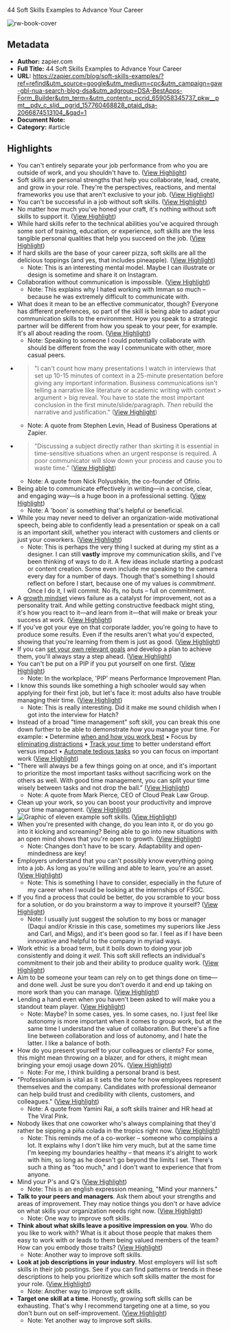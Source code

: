 44 Soft Skills Examples to Advance Your Career

![rw-book-cover](https://images.ctfassets.net/lzny33ho1g45/2hfCIm4XnQn9dUsBoz5eB6/4d054f2819a9358d7ea06d0c32aeb5ba/Group_12376.jpg)

## Metadata
- **Author:** zapier.com
- **Full Title:** 44 Soft Skills Examples to Advance Your Career
- **URL:** https://zapier.com/blog/soft-skills-examples/?ref=refind&utm_source=google&utm_medium=cpc&utm_campaign=gaw-gbl-nua-search-blog-dsa&utm_adgroup=DSA-BestApps-Form_Builder&utm_term=&utm_content=_pcrid_659058345737_pkw__pmt__pdv_c_slid__pgrid_157760468828_ptaid_dsa-2066874513104_&gad=1
- **Document Note:** 
- **Category:** #article

## Highlights
- You can't entirely separate your job performance from who you are outside of work, and you shouldn't have to. ([View Highlight](https://read.readwise.io/read/01h2ceg2etbx5drykrhex0n77b))
- Soft skills are personal strengths that help you collaborate, lead, create, and grow in your role. They're the perspectives, reactions, and mental frameworks you use that aren't exclusive to your job. ([View Highlight](https://read.readwise.io/read/01h2cekx7b2dk8d457jtbzaxd7))
- You can't be successful in a job without soft skills. ([View Highlight](https://read.readwise.io/read/01h2cemnqwfjd4m3aa8rgp414d))
- No matter how much you've honed your craft, it's nothing without soft skills to support it. ([View Highlight](https://read.readwise.io/read/01h2cepmtj3qqczgkknja8zxe0))
- While hard skills refer to the technical abilities you've acquired through some sort of training, education, or experience, soft skills are the less tangible personal qualities that help you succeed on the job. ([View Highlight](https://read.readwise.io/read/01h2cer49th2tt3ka2dkxd4z8z))
- If hard skills are the base of your career pizza, soft skills are all the delicious toppings (and yes, that includes pineapple). ([View Highlight](https://read.readwise.io/read/01h2cerq4aa20zaq6vxxvwyh7m))
    - Note: This is an interesting mental model. Maybe I can illustrate or design is sometime and share it on Instagram.
- Collaboration without communication is impossible. ([View Highlight](https://read.readwise.io/read/01h2cevqrnj15j5agq9fcq41pp))
    - Note: This explains why I hated working with Imman so much – because he was extremely difficult to communicate with.
- What does it mean to be an effective communicator, though? Everyone has different preferences, so part of the skill is being able to adapt your communication skills to the environment. How you speak to a strategic partner will be different from how you speak to your peer, for example. It's all about reading the room. ([View Highlight](https://read.readwise.io/read/01h2ceyfds48x09y7m46860yx3))
    - Note: Speaking to someone I could potentially collaborate with should be different from the way I communicate with other, more casual peers.
- > "I can't count how many presentations I watch in interviews that set up 10-15 minutes of context in a 25-minute presentation before giving any important information. Business communications isn't telling a narrative like literature or academic writing with context > argument > big reveal. You have to state the most important conclusion in the first minute/slide/paragraph. *Then* rebuild the narrative and justification." ([View Highlight](https://read.readwise.io/read/01h2cf133pnqm7eqyvtrpbfk1y))
    - Note: A quote from Stephen Levin, Head of Business Operations at Zapier.
- > "Discussing a subject directly rather than skirting it is essential in time-sensitive situations when an urgent response is required. A poor communicator will slow down your process and cause you to waste time." ([View Highlight](https://read.readwise.io/read/01h2cf203r72gb9q29bfbqnnxc))
    - Note: A quote from Nick Polyushkin, the co-founder of Ofirio.
- Being able to communicate effectively in writing—in a concise, clear, and engaging way—is a huge boon in a professional setting. ([View Highlight](https://read.readwise.io/read/01h2cf6zjn6fp3tethg23e775z))
    - Note: A 'boon' is something that's helpful or beneficial.
- While you may never need to deliver an organization-wide motivational speech, being able to confidently lead a presentation or speak on a call is an important skill, whether you interact with customers and clients or just your coworkers. ([View Highlight](https://read.readwise.io/read/01h2cf8019c8rfqawfwh0atrm4))
    - Note: This is perhaps the very thing I sucked at during my stint as a designer. I can still **vastly** improve my communication skills, and I've been thinking of ways to do it. A few ideas include starting a podcast or content creation. Some even include me speaking to the camera every day for a number of days. Though that's something I should reflect on before I start, because one of my values is *commitment*. Once I do it, I will commit. No ifs, no buts – full on commitment.
- A [growth mindset](https://zapier.com/blog/how-to-find-your-strengths/) views failure as a catalyst for improvement, not as a personality trait. And while getting constructive feedback might sting, it's how you react to it—and learn from it—that will make or break your success at work. ([View Highlight](https://read.readwise.io/read/01h2cfn671f07e4xw0za0tn396))
- If you've got your eye on that corporate ladder, you're going to have to produce some results. Even if the results aren't what you'd expected, showing that you're learning from them is just as good. ([View Highlight](https://read.readwise.io/read/01h2cfs68y9585vrxvb5bf6e7w))
- If you can [set your own relevant goals](https://zapier.com/blog/goal-setting-worksheet/) and develop a plan to achieve them, you'll always stay a step ahead. ([View Highlight](https://read.readwise.io/read/01h2cfsp26df4ne2dmde7f109w))
- You can't be put on a PIP if you put yourself on one first. ([View Highlight](https://read.readwise.io/read/01h2cftkanctmj1nq45q4abvh5))
    - Note: In the workplace, 'PIP' means Performance Improvement Plan.
- I know this sounds like something a high schooler would say when applying for their first job, but let's face it: most adults also have trouble managing their time. ([View Highlight](https://read.readwise.io/read/01h2cfwcq0rt1gqdt9wdcn4fpt))
    - Note: This is really interesting. Did it make me sound childish when I got into the interview for Hatch?
- Instead of a broad "time management" soft skill, you can break this one down further to be able to demonstrate *how* you manage your time. For example:
  • Determine [when and how you work best](https://zapier.com/blog/chronotype-productivity-schedule/)
  • Focus by [eliminating distractions](https://zapier.com/blog/stay-focused-avoid-distractions/)
  • [Track your time](https://zapier.com/blog/best-time-tracking-apps/) to better understand effort versus impact
  • [Automate tedious tasks](https://zapier.com/blog/what-you-should-automate/) so you can focus on important work ([View Highlight](https://read.readwise.io/read/01h2cfxkq2xb66v5mtgrg1xkh2))
- "There will always be a few things going on at once, and it's important to prioritize the most important tasks without sacrificing work on the others as well. With good time management, you can split your time wisely between tasks and not drop the ball." ([View Highlight](https://read.readwise.io/read/01h2cg0rrp1d7xgpq8tvrjcyg9))
    - Note: A quote from Mark Pierce, CEO of Cloud Peak Law Group.
- Clean up your work, so you can boost your productivity and improve your time management. ([View Highlight](https://read.readwise.io/read/01h2cg1xwmsx3k6kh0bwvvbbdr))
- ![Graphic of eleven example soft skills.](https://images.ctfassets.net/lzny33ho1g45/2J3kLPVkmkNZt43NPT1Fzo/a5e352fadb62d801cbe4f204bbe80140/soft-skills-examples.png?w=1400) ([View Highlight](https://read.readwise.io/read/01h2cg2vaqz9j58evct4knc3jj))
- When you're presented with change, do you lean into it, or do you go into it kicking and screaming? Being able to go into new situations with an open mind shows that you're open to growth. ([View Highlight](https://read.readwise.io/read/01h2cg634h0py54x4zr4999brk))
    - Note: Changes don't have to be scary. Adaptability and open-mindedness are key!
- Employers understand that you can't possibly know everything going into a job. As long as you're willing and able to learn, you're an asset. ([View Highlight](https://read.readwise.io/read/01h2cg8k02cyadk75hdm3cq89z))
    - Note: This is something I have to consider, especially in the future of my career when I would be looking at the internships of FSGC.
- If you find a process that could be better, do you scramble to your boss for a solution, or do you brainstorm a way to improve it yourself? ([View Highlight](https://read.readwise.io/read/01h2cgaemm06251p875xmdpwnd))
    - Note: I usually just suggest the solution to my boss or manager (Daqui and/or Krissie in this case, sometimes my superiors like Jess and Carl, and Migs), and it's been good so far. I feel as if I have been innovative and helpful to the company in myriad ways.
- Work ethic is a broad term, but it boils down to doing your job consistently and doing it *well.* This soft skill reflects an individual's commitment to their job and their ability to produce quality work. ([View Highlight](https://read.readwise.io/read/01h2cghbzecqvndz82hm1tbdbq))
- Aim to be someone your team can rely on to get things done on time—and done well. Just be sure you don't overdo it and end up taking on more work than you can manage. ([View Highlight](https://read.readwise.io/read/01h2cgjg6azz6nangmbwa48eyf))
- Lending a hand even when you haven't been asked to will make you a standout team player. ([View Highlight](https://read.readwise.io/read/01h2cgmf7n52j3y56kbhkrabe7))
    - Note: Maybe? In some cases, yes. In some cases, no. I just feel like autonomy is more important when it comes to group work, but at the same time I understand the value of collaboration. But there's a fine line between collaboration and loss of autonomy, and I hate the latter. I like a balance of both.
- How do you present yourself to your colleagues or clients? For some, this might mean throwing on a blazer, and for others, it might mean bringing your emoji usage down 20%. ([View Highlight](https://read.readwise.io/read/01h2cgqvvfsswp9hdrq6gw1cke))
    - Note: For me, I think building a personal brand is best.
- "Professionalism is vital as it sets the tone for how employees represent themselves and the company. Candidates with professional demeanor can help build trust and credibility with clients, customers, and colleagues." ([View Highlight](https://read.readwise.io/read/01h2cgrj1kv1q3vewxcch9eeqm))
    - Note: A quote from Yamini Rai, a soft skills trainer and HR head at The Viral Pink.
- Nobody likes that one coworker who's always complaining that they'd rather be sipping a piña colada in the tropics right now. ([View Highlight](https://read.readwise.io/read/01h2cgspr627xmq4tmn0g9dw0v))
    - Note: This reminds me of a co-worker – someone who complains a lot. It explains why I don't like him very much, but at the same time I'm keeping my boundaries healthy – that means it's alright to work with him, so long as he doesn't go beyond the limits I set. There's such a thing as "too much," and I don't want to experience that from anyone.
- Mind your P's and Q's ([View Highlight](https://read.readwise.io/read/01h2cgwz4hsnwsz8wmqtfqge05))
    - Note: This is an english expression meaning, "Mind your manners."
- **Talk to your peers and managers**. Ask them about your strengths and areas of improvement. They may notice things you don't or have advice on what skills your organization needs right now. ([View Highlight](https://read.readwise.io/read/01h2ch0n737cx3bjvkbg8c97pt))
    - Note: One way to improve soft skills.
- **Think about what skills leave a positive impression on you**. Who do you like to work with? What is it about those people that makes them easy to work with or leads to them being valued members of the team? How can you embody those traits? ([View Highlight](https://read.readwise.io/read/01h2ch0t1an4mw1s25rmj76tn0))
    - Note: Another way to improve soft skills.
- **Look at job descriptions in your industry**. Most employers will list soft skills in their job postings. See if you can find patterns or trends in these descriptions to help you prioritize which soft skills matter the most for your role. ([View Highlight](https://read.readwise.io/read/01h2ch1vwk7rvrb6d49hskasvn))
    - Note: Another way to improve soft skills.
- **Target one skill at a time**. Honestly, growing soft skills can be exhausting. That's why I recommend targeting one at a time, so you don't burn out on self-improvement. ([View Highlight](https://read.readwise.io/read/01h2ch2hy116fhx2kq6eeya79k))
    - Note: Yet another way to improve soft skills.
